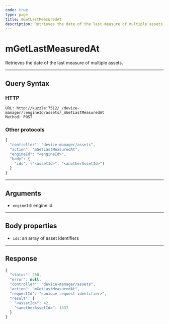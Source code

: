 ```yaml
---
code: true
type: page
title: mGetLastMeasuredAt
description: Retrieves the date of the last measure of multiple assets
---
```


# mGetLastMeasuredAt

Retrieves the date of the last measure of multiple assets.

---

## Query Syntax

### HTTP

```http
URL: http://kuzzle:7512/_/device-manager/:engineId/assets/_mGetLastMeasuredAt
Method: POST
```

### Other protocols

```js
{
  "controller": "device-manager/assets",
  "action": "mGetLastMeasuredAt",
  "engineId": "<engineId>",
  "body": {
    "ids": ["<assetId>", "<anotherAssetId>"]
  }
}
```

---

## Arguments

- `engineId`: engine id

---

## Body properties

- `ids`: an array of asset identifiers 

---

## Response

```js
{
  "status": 200,
  "error": null,
  "controller": "device-manager/assets",
  "action": "mGetLastMeasuredAt",
  "requestId": "<unique request identifier>",
  "result": {
    "<assetId>": 42,
    "<anotherAssetId>": 1337
  }
}
```
